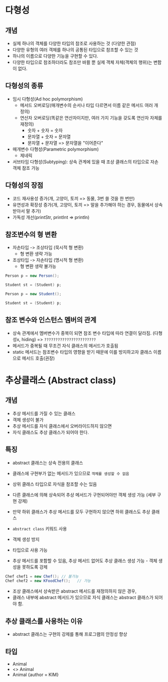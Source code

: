 # 다형성
## 개념
- 실제 하나의 객체를 다양한 타입의 참조로 사용하는 것 (다양한 관점)
- 다양한 유형의 여러 객체를 하나의 공통된 타입으로 참조할 수 있는 것
- 하나의 이름으로 다양한 기능을 구현할 수 있다.
- 다양한 타입으로 참조하더라도 참조만 바뀔 뿐 실제 객체 자체(객체의 행위)는 변함이 없다.

## 다형성의 종류
- 임시 다형성(Ad hoc polymorphism)
    * 메서드 오버로딩(매개변수의 순서나 타입 다르면서 이름 같은 메서드 여러 개 정의)
    * 연산자 오버로딩(똑같은 연산자이지만, 여러 가지 기능을 갖도록 연산자 자체를 재정의)
        * 숫자 + 숫자 = 숫자
        * 문자열 + 숫자 = 문자열
        * 문자열 + 문자열 => 문자열을 "이어준다"
- 매개변수 다형성(Parametric polymorphism)
    * 제네릭
- 서브타임 다형성(Subtyping): 상속 관계에 있을 때 조상 클래스의 타입으로 자손 객체 참조 가능

## 다형성의 장점
- 코드 재사용성 증가(개, 고양이, 토끼 => 동물, 3번 쓸 것을 한 번만)
- 유연성과 확장성 증가(개, 고양이, 토끼 => 말을 추가해야 하는 경우, 동물에서 상속받아서 말 추가)
- 가독성 개선(printStr, printInt => println)

## 참조변수의 형 변환
- 자손타입 -> 조상타입 (묵시적 형 변환)
    * 형 변환 생략 가능
- 조상타입 -> 자손타입 (명시적 형 변환)
    * 형 변환 생략 불가능

```java
Person p = new Person();

Student st = (Student) p;
```

```java
Person p = new Student();

Student st = (Student) p;
```

## 참조 변수와 인스턴스 멤버의 관계
- 상속 관계에서 멤버변수가 중복이 되면 참조 변수 타입에 따라 연결이 달라짐. (다형성x, hiding) => `???????????????????????`
- 메서드가 중복될 때 무조건 자식 클래스의 메서드가 호출됨
- static 메서드는 참조변수 타입의 영향을 받기 때문에 이를 방지하고자 클래스 이름으로 메서드 호출(권장)


# 추상클래스 (Abstract class)

## 개념
- 추상 메서드를 가질 수 있는 클래스
- 객체 생성이 불가
- 추상 메서드를 자식 클래스에서 오버라이드하지 않으면
- 자식 클래스도 추상 클래스가 되어야 한다.

## 특징
- abstract 클래스는 상속 전용의 클래스
- 클래스에 구현부가 없는 메서드가 있으므로 `객체를 생성할 수 없음`
- 상위 클래스 타입으로 자식을 참조할 수는 있음

- 다른  클래스에 의해 상속되어 추상 메서드가 구현되어야만 객체 생성 가능 (세부 구현 강제)
- 만약 하위 클래스가 추상 메서드를 모두 구현하지 않으면 하위 클래스도 추상 클래스
- `abstract class` 키워드 사용
- 객체 생성 방지
- 타입으로 사용 가능
- 추상 메서드를 포함할 수 있음, 추상 메서드 없어도 추상 클래스 생성 가능 - 객체 생성을 못하도록 강제

```java
Chef chef1 = new Chef(); // 불가능
Chef chef2 = new KFoodChef();   // 가능
```

- 조상 클래스에서 상속받은 abstract 메서드를 재정의하지 않은 경우,
- 클래스 내부에 abstract 메서드가 있으므로 자식 클래스는 abstract 클래스가 되어야 함.

## 추상 클래스를 사용하는 이유
- abstract 클래스는 구현의 강제를 통해 프로그램의 안정성 향상

## 타입

- Animal
- <<Abstract>> Animal
- Animal {author = KIM}